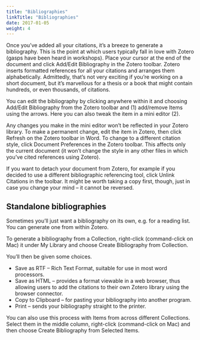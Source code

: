 ```yaml
---
title: "Bibliographies"
linkTitle: "Bibliographies"
date: 2017-01-05
weight: 4
---
```


Once you’ve added all your citations, it’s a breeze to generate a bibliography. This is the point at which users typically fall in love with Zotero (gasps have been heard in workshops). Place your cursor at the end of the document and click Add/Edit Bibliography in the Zotero toolbar. Zotero inserts formatted references for all your citations and arranges them alphabetically. Admittedly, that’s not very exciting if you’re working on a short document, but it’s marvellous for a thesis or a book that might contain hundreds, or even thousands, of citations. 

You can edit the bibliography by clicking anywhere within it and choosing Add/Edit Bibliography from the Zotero toolbar and (1) add/remove Items using the arrows. Here you can also tweak the item in a mini editor (2).

Any changes you make in the mini editor won’t be reflected in your Zotero library. To make a permanent change, edit the item in Zotero, then click Refresh on the Zotero toolbar in Word.
To change to a different citation style, click Document Preferences in the Zotero toolbar. This affects only the current document (it won’t change the style in any other files in which you’ve cited references using Zotero).

If you want to detach your document from Zotero, for example if you decided to use a different bibliographic referencing tool, click Unlink Citations in the toolbar. It might be worth taking a copy first, though, just in case you change your mind – it cannot be reversed.

## Standalone bibliographies

Sometimes you’ll just want a bibliography on its own, e.g. for a reading list. You can generate one from within Zotero.

To generate a bibliography from a Collection, right-click (command-click on Mac) it under My Library and choose Create Bibliography from Collection.

You’ll then be given some choices.

- Save as RTF – Rich Text Format, suitable for use in most word processors.
- Save as HTML – provides a format viewable in a web browser, thus allowing users to add the citations to their own Zotero library using the browser connector.
- Copy to Clipboard – for pasting your bibliography into another program.
- Print – sends your bibliography straight to the printer.

You can also use this process with Items from across different Collections. Select them in the middle column, right-click (command-click on Mac) and then choose Create Bibliography from Selected Items.